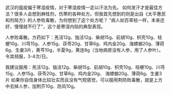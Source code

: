 武汉的瘟疫偏于寒湿疫情，对于寒湿疫情一定以汗法为先。
如何发汗才是最佳方法？很多人会想到麻桂剂，伤寒的各种处方。但我首先想到的则是出自《太平惠民和剂局方》的人参败毒散，为何想到了这个处方呢？
 "病人如百草枯一样，本来还好，慢慢就不行了"，这个是寒湿内陷的典型表现。     
 
 人参败毒散。方药如下：羌活12g、独活12g、柴胡15g、前胡10g、枳壳10g、桔梗10g、川芎15g、人参15g、茯苓20g、甘草6g、鸡内金20g、海螵蛸20g、薄荷6g、生姜3片，黄芩10g，半夏9g，黄连8g（当地病房没有人参，用了人参叶）。
 令其频服，3-4次/日。     
 
 我建议服用：羌活12g、独活12g、柴胡15g、前胡10g、枳壳10g、桔梗10g、川芎15g、人参15g、茯苓20g、甘草6g、鸡内金20g、 海螵蛸20g、薄荷6g、生姜3片 
 如果你自信身体比较壮实而且没有气短感觉，可以服用荆防败毒散，就是上方中去掉人参，加荆芥10g、防风10g。
